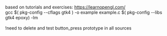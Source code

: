 based on tutorials and exercises: https://learnopengl.com/ <br>
gcc $( pkg-config --cflags gtk4 ) -o example example.c $( pkg-config --libs gtk4 epoxy) -lm<br>
<br>
!need to delete and test button_press prototype in all sources